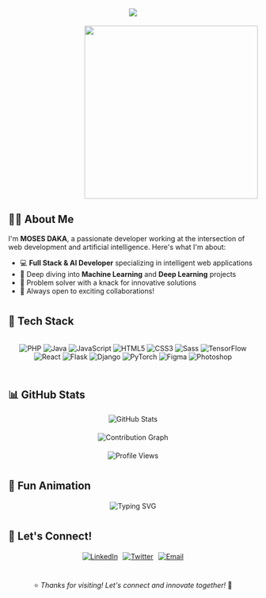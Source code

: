 <h1 align="center">
  <img src="https://readme-typing-svg.herokuapp.com/?lines=Hi+There!+👋;I'm+a+Full+Stack+Developer;And+AI+Developer;Welcome+to+My+Profile!&center=true&size=30&width=500&height=50">
</h1>

<div align="right" width="400px">
  <img src="https://media.giphy.com/media/qgQUggAC3Pfv687qPC/giphy.gif" width="350px" style="max-width: 100%; height: auto;">
</div>

<div align="left" style="margin-top: 20px;">

## 👨‍💻 About Me

I'm **MOSES DAKA**, a passionate developer working at the intersection of web development and artificial intelligence. Here's what I'm about:

- 💻 **Full Stack & AI Developer** specializing in intelligent web applications
- 🌱 Deep diving into **Machine Learning** and **Deep Learning** projects
- 🚀 Problem solver with a knack for innovative solutions
- 🎯 Always open to exciting collaborations!

</div>

<div style="margin: 40px 0;">

## 🚀 Tech Stack

<div align="center" style="display: flex; flex-wrap: wrap; gap: 10px; justify-content: center; margin: 20px 0;">
  
  ![PHP](https://img.shields.io/badge/PHP-777BB4?style=for-the-badge&logo=php&logoColor=white)
  ![Java](https://img.shields.io/badge/Java-ED8B00?style=for-the-badge&logo=java&logoColor=white)
  ![JavaScript](https://img.shields.io/badge/JavaScript-F7DF1E?style=for-the-badge&logo=javascript&logoColor=black)
  ![HTML5](https://img.shields.io/badge/HTML5-E34F26?style=for-the-badge&logo=html5&logoColor=white)
  ![CSS3](https://img.shields.io/badge/CSS3-1572B6?style=for-the-badge&logo=css3&logoColor=white)
  ![Sass](https://img.shields.io/badge/Sass-CC6699?style=for-the-badge&logo=sass&logoColor=white)
  ![TensorFlow](https://img.shields.io/badge/TensorFlow-FF6F00?style=for-the-badge&logo=tensorflow&logoColor=white)
  ![React](https://img.shields.io/badge/React-61DAFB?style=for-the-badge&logo=react&logoColor=black)
  ![Flask](https://img.shields.io/badge/Flask-000000?style=for-the-badge&logo=flask&logoColor=white)
  ![Django](https://img.shields.io/badge/Django-092E20?style=for-the-badge&logo=django&logoColor=white)
  ![PyTorch](https://img.shields.io/badge/PyTorch-EE4C2C?style=for-the-badge&logo=pytorch&logoColor=white)
  ![Figma](https://img.shields.io/badge/Figma-F24E1E?style=for-the-badge&logo=figma&logoColor=white)
  ![Photoshop](https://img.shields.io/badge/Photoshop-31A8FF?style=for-the-badge&logo=adobephotoshop&logoColor=white)

</div>
</div>

<div style="margin: 40px 0;">

## 📊 GitHub Stats

<div align="center" style="margin: 20px 0;">
  <img src="https://github-readme-stats.vercel.app/api?username=mosesdaka582&show_icons=true&theme=radical" alt="GitHub Stats" style="max-width: 100%; height: auto;">
</div>

<div align="center" style="margin: 20px 0;">
  <img src="https://github-readme-activity-graph.vercel.app/graph?username=mosesdaka582&theme=react-dark&bg_color=20232a&hide_border=true" alt="Contribution Graph" style="max-width: 100%; height: auto;">
</div>

<div align="center">
  <img src="https://komarev.com/ghpvc/?username=mosesdaka582&label=Profile%20views&color=0e75b6&style=flat" alt="Profile Views">
</div>
</div>

<div style="margin: 40px 0;">

## 🎵 Fun Animation

<div align="center" style="margin: 20px 0;">
  <img src="https://readme-typing-svg.demolab.com?font=Fira+Code&size=22&pause=1000&center=true&vCenter=true&width=440&lines=Welcome+to+my+GitHub!;Let's+build+something+amazing!;AI+enthusiast+and+problem+solver!" alt="Typing SVG" style="max-width: 100%; height: auto;">
</div>
</div>

<div style="margin: 40px 0;">

## 🤝 Let's Connect!

<div align="center" style="display: flex; flex-wrap: wrap; gap: 10px; justify-content: center; margin: 20px 0;">
  <a href="https://linkedin.com/in/moses-daka" target="_blank">
    <img src="https://www.linkedin.com/in/moses-daka-199460259/" alt="LinkedIn">
  </a>
  <a href="https://twitter.com/mosesdaka582" target="_blank">
    <img src="https://img.shields.io/badge/Twitter-1DA1F2?style=for-the-badge&logo=twitter&logoColor=white" alt="Twitter">
  </a>
  <a href="mailto:dakamoses25@gmail.com">
    <img src="https://img.shields.io/badge/Email-D14836?style=for-the-badge&logo=gmail&logoColor=white" alt="Email">
  </a>
</div>
</div>

<div align="center" style="margin-top: 40px;">

⭐️ *Thanks for visiting! Let's connect and innovate together!* 🚀

</div>

